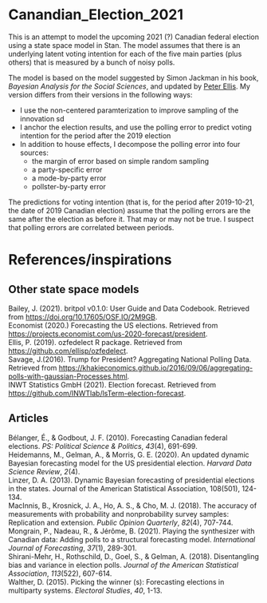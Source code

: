 # Canandian_Election_2021

This is an attempt to model the upcoming 2021 (?) Canadian federal election using a state space model in Stan. The model assumes that there is an underlying latent voting intention for each of the five main parties (plus others) that is measured by a bunch of noisy polls.  

The model is based on the model suggested by Simon Jackman in his book, _Bayesian Analysis for the Social Sciences_, and updated by [Peter Ellis]( http://freerangestats.info/elections/oz-2019/index.html). My version differs from their versions in the following ways:  

* I use the non-centered paramterization to improve sampling of the innovation sd 
* I anchor the election results, and use the polling error to predict voting intention for the period after the 2019 election 
* In addition to house effects, I decompose the polling error into four sources:  
  * the margin of error based on simple random sampling 
  * a party-specific error
  * a mode-by-party error
  * pollster-by-party error

The predictions for voting intention (that is, for the period after 2019-10-21, the date of 2019 Canadian election) assume that the polling errors are the same after the election as before it. That may or may not be true. I suspect that polling errors are correlated between periods.




# References/inspirations

## Other state space models

Bailey, J. (2021). britpol v0.1.0: User Guide and Data Codebook. Retrieved from https://doi.org/10.17605/OSF.IO/2M9GB.  
Economist (2020.) Forecasting the US elections. Retrieved from https://projects.economist.com/us-2020-forecast/president.  
Ellis, P. (2019). ozfedelect R package. Retrieved from https://github.com/ellisp/ozfedelect.   
Savage, J.(2016). Trump for President? Aggregating National Polling Data. Retrieved from https://khakieconomics.github.io/2016/09/06/aggregating-polls-with-gaussian-Processes.html.  
INWT Statistics GmbH (2021). Election forecast. Retrieved from https://github.com/INWTlab/lsTerm-election-forecast.  

## Articles
Bélanger, É., & Godbout, J. F. (2010). Forecasting Canadian federal elections. _PS: Political Science & Politics_, _43_(4), 691-699.    
Heidemanns, M., Gelman, A., & Morris, G. E. (2020). An updated dynamic Bayesian forecasting model for the US presidential election. _Harvard Data Science Review_, _2_(4).  
Linzer, D. A. (2013). Dynamic Bayesian forecasting of presidential elections in the states. Journal of the American Statistical Association, 108(501), 124-134.   
MacInnis, B., Krosnick, J. A., Ho, A. S., & Cho, M. J. (2018). The accuracy of measurements with probability and nonprobability survey samples: Replication and extension. _Public Opinion Quarterly_, _82_(4), 707-744.  
Mongrain, P., Nadeau, R., & Jérôme, B. (2021). Playing the synthesizer with Canadian data: Adding polls to a structural forecasting model. _International Journal of Forecasting_, _37_(1), 289-301.    
Shirani-Mehr, H., Rothschild, D., Goel, S., & Gelman, A. (2018). Disentangling bias and variance in election polls. _Journal of the American Statistical Association_, _113_(522), 607-614.  
Walther, D. (2015). Picking the winner (s): Forecasting elections in multiparty systems. _Electoral Studies_, _40_, 1-13.  

